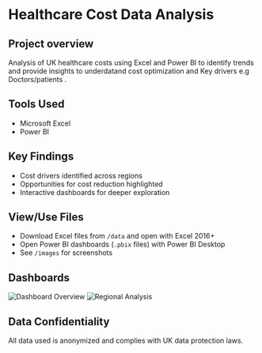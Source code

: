 # Healthcare Cost Data Analysis

## Project overview
Analysis of UK healthcare costs using Excel and Power BI to identify trends and provide insights to underdatand cost optimization and Key drivers e.g Doctors/patients  .

## Tools Used
- Microsoft Excel
- Power BI

## Key Findings
- Cost drivers identified across regions
- Opportunities for cost reduction highlighted
- Interactive dashboards for deeper exploration

## View/Use Files
- Download Excel files from `/data` and open with Excel 2016+
- Open Power BI dashboards (`.pbix` files) with Power BI Desktop
- See `/images` for screenshots

## Dashboards
![Dashboard Overview](images/dashboard_overview.png)
![Regional Analysis](images/regional_analysis.png)

## Data Confidentiality
All data used is anonymized and complies with UK data protection laws.
